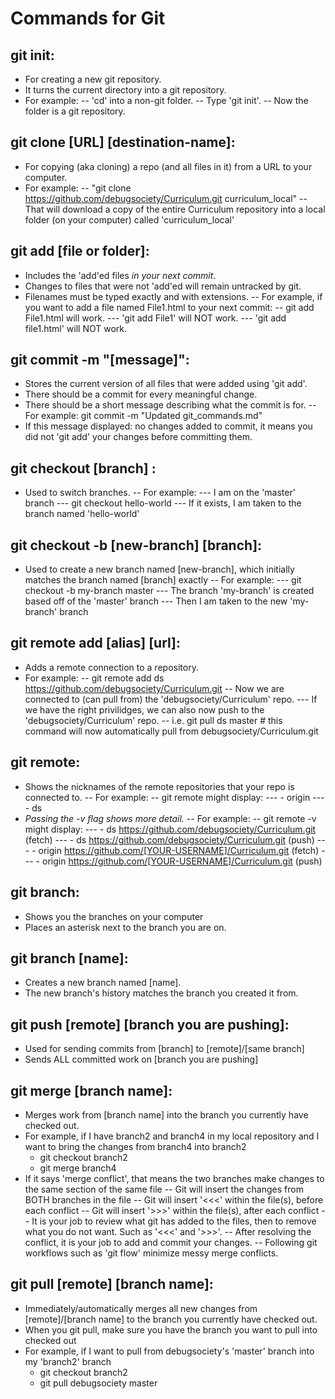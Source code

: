 # Commands for Git
## git init:
- For creating a new git repository.
- It turns the current directory into a git repository.
- For example:
-- 'cd' into a non-git folder.
-- Type 'git init'.
-- Now the folder is a git repository.

## git clone [URL] [destination-name]:
- For copying (aka cloning) a repo (and all files in it) from a URL to your computer.
- For example:
-- "git clone https://github.com/debugsociety/Curriculum.git curriculum_local"
-- That will download a copy of the entire Curriculum repository into a local folder (on your computer) called 'curriculum_local'

## git add [file or folder]:
- Includes the 'add'ed files *in your next commit*.
- Changes to files that were not 'add'ed will remain untracked by git.
- Filenames must be typed exactly and with extensions.
-- For example, if you want to add a file named File1.html to your next commit:
-- git add File1.html will work.
--- 'git add File1' will NOT work.
--- 'git add file1.html' will NOT work.

## git commit -m "[message]":
- Stores the current version of all files that were added using 'git add'.
- There should be a commit for every meaningful change.
- There should be a short message describing what the commit is for.
-- For example: git commit -m "Updated git_commands.md"
- If this message displayed: no changes added to commit, it means you did not 'git add' your changes before committing them.

## git checkout [branch] :
- Used to switch branches.
-- For example:
--- I am on the 'master' branch
--- git checkout hello-world
--- If it exists, I am taken to the branch named 'hello-world'

## git checkout -b [new-branch] [branch]:
- Used to create a new branch named [new-branch], which initially matches the branch named [branch] exactly
-- For example:
--- git checkout -b my-branch master
--- The branch 'my-branch' is created based off of the 'master' branch
--- Then I am taken to the new 'my-branch' branch

## git remote add [alias] [url]:
- Adds a remote connection to a repository.
- For example:
-- git remote add ds https://github.com/debugsociety/Curriculum.git
-- Now we are connected to (can pull from) the 'debugsociety/Curriculum' repo.
--- If we have the right privilidges, we can also now push to the 'debugsociety/Curriculum' repo.
-- i.e. git pull ds master # this command will now automatically pull from debugsociety/Curriculum.git

## git remote:
- Shows the nicknames of the remote repositories that your repo is connected to.
-- For example:
-- git remote might display:
--- - origin
--- - ds
- *Passing the -v flag shows more detail.*
-- For example:
-- git remote -v might display:
--- - ds   https://github.com/debugsociety/Curriculum.git (fetch)
--- - ds   https://github.com/debugsociety/Curriculum.git (push)
--- - origin    https://github.com/[YOUR-USERNAME]/Curriculum.git (fetch)
--- - origin    https://github.com/[YOUR-USERNAME]/Curriculum.git (push)

## git branch:
- Shows you the branches on your computer
- Places an asterisk next to the branch you are on.

## git branch [name]:
- Creates a new branch named [name].
- The new branch's history matches the branch you created it from.

## git push [remote] [branch you are pushing]:
- Used for sending commits from [branch] to [remote]/[same branch]
- Sends ALL committed work on [branch you are pushing]

## git merge [branch name]:
- Merges work from [branch name] into the branch you currently have checked out.
- For example, if I have branch2 and branch4 in my local repository and I want to bring the changes from branch4 into branch2
  - git checkout branch2
  - git merge branch4
- If it says 'merge conflict', that means the two branches make changes to the same section of the same file
-- Git will insert the changes from BOTH branches in the file
-- Git will insert '<<<' within the file(s), before each conflict
-- Git will insert '>>>' within the file(s), after each conflict
-- It is your job to review what git has added to the files, then to remove what you do not want. Such as '<<<' and '>>>'.
-- After resolving the conflict, it is your job to add and commit your changes.
-- Following git workflows such as 'git flow' minimize messy merge conflicts.

## git pull [remote] [branch name]:
- Immediately/automatically merges all new changes from [remote]/[branch name] to the branch you currently have checked out.
- When you git pull, make sure you have the branch you want to pull into checked out
- For example, if I want to pull from debugsociety's 'master' branch into my 'branch2' branch
    - git checkout branch2
    - git pull debugsociety master
